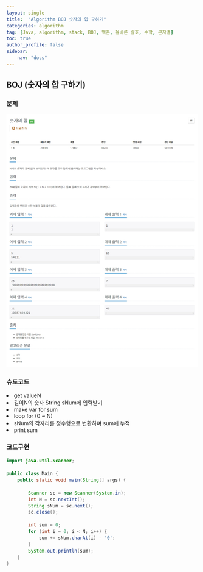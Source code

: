 ```yaml
---
layout: single
title:  "Algorithm BOJ 숫자의 합 구하기"
categories: algorithm
tag: [Java, algorithm, stack, BOJ, 백준, 올바른 괄호, 수학, 문자열]
toc: true
author_profile: false
sidebar:
    nav: "docs"
---
```

## BOJ (숫자의 합 구하기)

### 문제
  ![숫자의 합 구하기](/assets/img/BOJ11720.jpg)

### 슈도코드
<li>get valueN</li>
<li>길이N의 숫자 String sNum에 입력받기</li>
<li>make var for sum</li>
<li>loop for (0 ~ N)</li>
<li>sNum의 각자리를 정수형으로 변환하며 sum에 누적</li>
<li>print sum</li>

### 코드구현
```java
import java.util.Scanner;

public class Main {
    public static void main(String[] args) {

        Scanner sc = new Scanner(System.in);
        int N = sc.nextInt();
        String sNum = sc.next();
        sc.close();

        int sum = 0;
        for (int i = 0; i < N; i++) {
            sum += sNum.charAt(i) - '0';
        }
        System.out.println(sum);
    }
}
```
